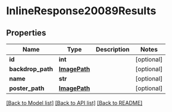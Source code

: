 # InlineResponse20089Results

## Properties
Name | Type | Description | Notes
------------ | ------------- | ------------- | -------------
**id** | **int** |  | [optional] 
**backdrop_path** | [**ImagePath**](ImagePath.md) |  | [optional] 
**name** | **str** |  | [optional] 
**poster_path** | [**ImagePath**](ImagePath.md) |  | [optional] 

[[Back to Model list]](../README.md#documentation-for-models) [[Back to API list]](../README.md#documentation-for-api-endpoints) [[Back to README]](../README.md)

